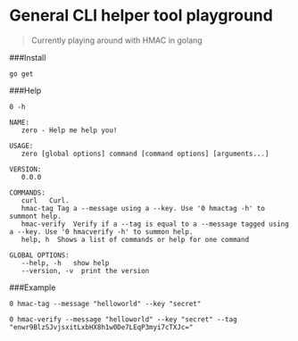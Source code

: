 # General CLI helper tool playground 

> Currently playing around with HMAC in golang


###Install

`go get`


###Help

`0 -h`

```
NAME:
   zero - Help me help you!

USAGE:
   zero [global options] command [command options] [arguments...]

VERSION:
   0.0.0

COMMANDS:
   curl   Curl.
   hmac-tag Tag a --message using a --key. Use '0 hmactag -h' to summont help.
   hmac-verify  Verify if a --tag is equal to a --message tagged using a --key. Use '0 hmacverify -h' to summon help.
   help, h  Shows a list of commands or help for one command

GLOBAL OPTIONS:
   --help, -h   show help
   --version, -v  print the version
```


###Example

`0 hmac-tag --message "helloworld" --key "secret"`

`0 hmac-verify --message "helloworld" --key "secret" --tag "enwr9BlzSJvjsxitLxbHX8h1w0De7LEqP3myi7cTXJc="`
